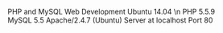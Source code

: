 PHP and MySQL Web Development
Ubuntu 14.04 \n
PHP 5.5.9 <br />
MySQL 5.5
Apache/2.4.7 (Ubuntu) Server at localhost Port 80